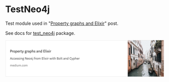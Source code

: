 # TestNeo4j

Test module used in
"[Property graphs and Elixir](https://medium.com/@tonyhammond/property-graphs-and-elixir-13672940804b)"
post.

See docs for [test_neo4j](https://tonyhammond.github.io/ex_mples/test_neo4j/doc/) package.

![medium-post-6.png](../images/medium-post-6.png)
